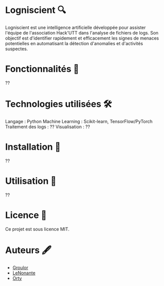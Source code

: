 # Logniscient 🔍
Logniscient est une intelligence artificielle développée pour assister l'équipe de l'association Hack'UTT dans l'analyse de fichiers de logs. Son objectif est d'identifier rapidement et efficacement les signes de menaces potentielles en automatisant la détection d'anomalies et d'activités suspectes.

# Fonctionnalités 🚀
??

# Technologies utilisées 🛠️
Langage : Python
Machine Learning : Scikit-learn, TensorFlow/PyTorch
Traitement des logs : ??
Visualisation : ??

# Installation 📂
??

# Utilisation 📖
??

# Licence 📜
Ce projet est sous licence MIT.

# Auteurs 🖋️
- [Groulor](https://github.com/Groulor)
- [LeNonante](https://github.com/LeNonante)
- [Orty](https://github.com/orty-orty)
